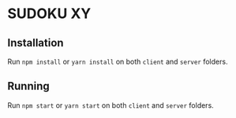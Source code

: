 # SUDOKU XY

## Installation

Run `npm install` or `yarn install` on both `client` and `server` folders.

## Running

Run `npm start` or `yarn start` on both `client` and `server` folders.
